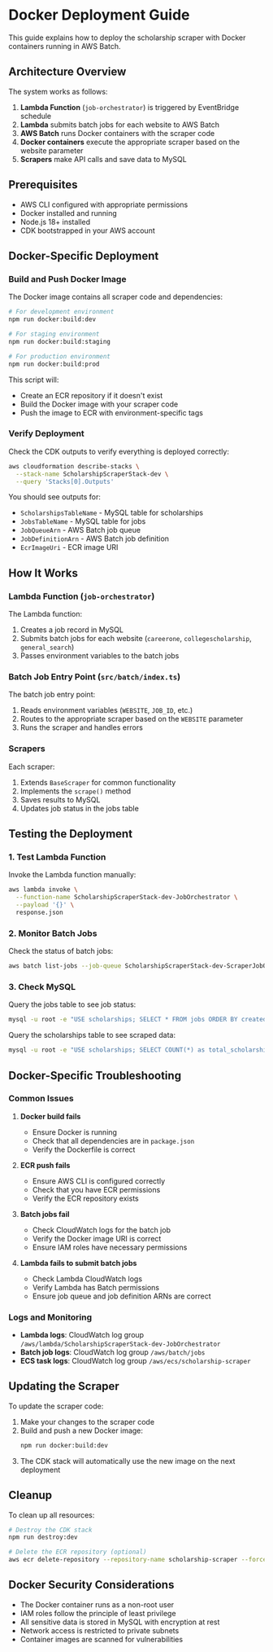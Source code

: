 # Docker Deployment Guide

This guide explains how to deploy the scholarship scraper with Docker containers running in AWS Batch.

## Architecture Overview

The system works as follows:

1. **Lambda Function** (`job-orchestrator`) is triggered by EventBridge schedule
2. **Lambda** submits batch jobs for each website to AWS Batch
3. **AWS Batch** runs Docker containers with the scraper code
4. **Docker containers** execute the appropriate scraper based on the website parameter
5. **Scrapers** make API calls and save data to MySQL

## Prerequisites

- AWS CLI configured with appropriate permissions
- Docker installed and running
- Node.js 18+ installed
- CDK bootstrapped in your AWS account

## Docker-Specific Deployment

### Build and Push Docker Image

The Docker image contains all scraper code and dependencies:

```bash
# For development environment
npm run docker:build:dev

# For staging environment
npm run docker:build:staging

# For production environment
npm run docker:build:prod
```

This script will:
- Create an ECR repository if it doesn't exist
- Build the Docker image with your scraper code
- Push the image to ECR with environment-specific tags

### Verify Deployment

Check the CDK outputs to verify everything is deployed correctly:

```bash
aws cloudformation describe-stacks \
  --stack-name ScholarshipScraperStack-dev \
  --query 'Stacks[0].Outputs'
```

You should see outputs for:
- `ScholarshipsTableName` - MySQL table for scholarships
- `JobsTableName` - MySQL table for jobs
- `JobQueueArn` - AWS Batch job queue
- `JobDefinitionArn` - AWS Batch job definition
- `EcrImageUri` - ECR image URI

## How It Works

### Lambda Function (`job-orchestrator`)

The Lambda function:
1. Creates a job record in MySQL
2. Submits batch jobs for each website (`careerone`, `collegescholarship`, `general_search`)
3. Passes environment variables to the batch jobs

### Batch Job Entry Point (`src/batch/index.ts`)

The batch job entry point:
1. Reads environment variables (`WEBSITE`, `JOB_ID`, etc.)
2. Routes to the appropriate scraper based on the `WEBSITE` parameter
3. Runs the scraper and handles errors

### Scrapers

Each scraper:
1. Extends `BaseScraper` for common functionality
2. Implements the `scrape()` method
3. Saves results to MySQL
4. Updates job status in the jobs table

## Testing the Deployment

### 1. Test Lambda Function

Invoke the Lambda function manually:

```bash
aws lambda invoke \
  --function-name ScholarshipScraperStack-dev-JobOrchestrator \
  --payload '{}' \
  response.json
```

### 2. Monitor Batch Jobs

Check the status of batch jobs:

```bash
aws batch list-jobs --job-queue ScholarshipScraperStack-dev-ScraperJobQueue
```

### 3. Check MySQL

Query the jobs table to see job status:

```bash
mysql -u root -e "USE scholarships; SELECT * FROM jobs ORDER BY created_at DESC LIMIT 5;"
```

Query the scholarships table to see scraped data:

```bash
mysql -u root -e "USE scholarships; SELECT COUNT(*) as total_scholarships FROM scholarships;"
```

## Docker-Specific Troubleshooting

### Common Issues

1. **Docker build fails**
   - Ensure Docker is running
   - Check that all dependencies are in `package.json`
   - Verify the Dockerfile is correct

2. **ECR push fails**
   - Ensure AWS CLI is configured correctly
   - Check that you have ECR permissions
   - Verify the ECR repository exists

3. **Batch jobs fail**
   - Check CloudWatch logs for the batch job
   - Verify the Docker image URI is correct
   - Ensure IAM roles have necessary permissions

4. **Lambda fails to submit batch jobs**
   - Check Lambda CloudWatch logs
   - Verify Lambda has Batch permissions
   - Ensure job queue and job definition ARNs are correct

### Logs and Monitoring

- **Lambda logs**: CloudWatch log group `/aws/lambda/ScholarshipScraperStack-dev-JobOrchestrator`
- **Batch job logs**: CloudWatch log group `/aws/batch/jobs`
- **ECS task logs**: CloudWatch log group `/aws/ecs/scholarship-scraper`

## Updating the Scraper

To update the scraper code:

1. Make your changes to the scraper code
2. Build and push a new Docker image:
   ```bash
   npm run docker:build:dev
   ```
3. The CDK stack will automatically use the new image on the next deployment

## Cleanup

To clean up all resources:

```bash
# Destroy the CDK stack
npm run destroy:dev

# Delete the ECR repository (optional)
aws ecr delete-repository --repository-name scholarship-scraper --force
```

## Docker Security Considerations

- The Docker container runs as a non-root user
- IAM roles follow the principle of least privilege
- All sensitive data is stored in MySQL with encryption at rest
- Network access is restricted to private subnets
- Container images are scanned for vulnerabilities 